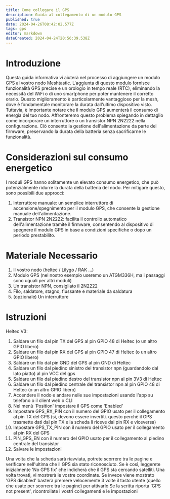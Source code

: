 ```yaml
---
title: Come collegare il GPS
description: Guida al collegamento di un modulo GPS
published: true
date: 2024-04-26T08:42:02.577Z
tags: gps
editor: markdown
dateCreated: 2024-04-24T20:56:39.538Z
---
```


# Introduzione
 Questa guida informativa vi aiuterà nel processo di aggiungere un modulo GPS al vostro nodo Meshtastic. L'aggiunta di questo modulo fornisce funzionalità GPS precise e un orologio in tempo reale (RTC), eliminando la necessità del WiFi o di uno smartphone per poter mantenere il corretto orario. Questo miglioramento è particolarmente vantaggioso per la mesh, dove è fondamentale monitorare la durata dall'ultimo dispositivo visto. Tuttavia, è importante notare che il modulo GPS aumenterà il consumo di energia del tuo nodo. Affronteremo questo problema spiegando in dettaglio come incorporare un interruttore o un transistor NPN 2N2222 nella configurazione. Ciò consente la gestione dell'alimentazione da parte del firmware, preservando la durata della batteria senza sacrificarne le funzionalità.
 # Considerazioni sul consumo energetico
I moduli GPS hanno solitamente un elevato consumo energetico, che può potenzialmente ridurre la durata della batteria del nodo. Per mitigare questo, sono possibili due approcci:

1. Interruttore manuale: un semplice interruttore di accensione/spegnimento per il modulo GPS, che consente la gestione manuale dell'alimentazione.
2. Transistor NPN 2N2222: facilita il controllo automatico dell'alimentazione tramite il firmware, consentendo al dispositivo di spegnere il modulo GPS in base a condizioni specifiche o dopo un periodo prestabilito.

# Materiale Necessario
1. Il vostro nodo (heltec / Lilygo / RAK ...)
2. Modulo GPS (nel nostro esempio useremo un ATGM336H, ma i passaggi sono uguali per altri moduli) 
3. Un transistor NPN, consigliato il 2N2222
4. Filo, saldatore, stagno, flussante e materiale da saldatura
5. (opzionale) Un interruttore

# Istruzioni
Heltec V3:
1. Saldare un filo dal pin TX del GPS al pin GPIO 48 di Heltec (o un altro GPIO libero)
2. Saldare un filo dal pin RX del GPS al pin GPIO 47 di Heltec (o un altro GPIO libero)
3. Saldare un filo dal pin GND del GPS al pin GND di Heltec
4. Saldare un filo dal piedino sinistro del transistor npn (guardandolo dal lato piatto) al pin VCC del gps
5. Saldare un filo dal piedino destro del transistor npn al pin 3V3 di Heltec
6. Saldare un filo dal piedino centrale del transistor npn al pin GPIO 48 di Heltec (o un altro GPIO libero)
7. Accendere il nodo e andare nelle sue impostazioni usando l'app su telefono o il client web o CLI
8. Nel menù 'Position' impostare il GPS come 'Enabled'
9. Impostare GPS_RX_PIN con il numero del GPIO usato per il collegamento al pin TX del GPS (si, devono essere invertiti. questo perchè il GPS trasmette dati dal pin TX e la scheda li riceve dal pin RX e viceversa)
10. Impostare GPS_TX_PIN con il numero del GPIO usato per il collegamento al pin RX del GPS
11. PIN_GPS_EN con il numero del GPIO usato per il collegamento al piedino centrale del transistor
12. Salvare le impostazioni

Una volta che la scheda sarà riavviata, potrete scorrere tra le pagine e verificare nell'ultima che il GPS sia stato riconosciuto. Se è così, leggerete inizialmente 'No GPS fix' che indicherà che il GPS sta cercando satelliti. Una volta trovati, vi mostrerà le vostre coordinate.
Se invece viene mostrato 'GPS disabled' basterà premere velocemente 3 volte il tasto utente (quello che usate per scorrere tra le pagine) per attivarlo
Se la scritta riporta 'GPS not present', ricontrollate i vostri collegamenti e le impostazioni
